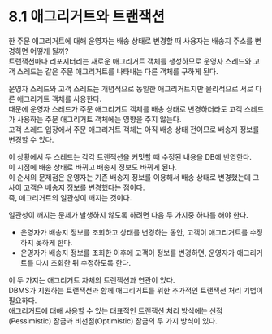 # 8.1 애그리거트와 트랜잭션

한 주문 애그리거트에 대해 운영자는 배송 상태로 변경할 때 사용자는 배송지 주소를 변경하면 어떻게 될까?  
트랜잭션마다 리포지터리는 새로운 애그리거트 객체를 생성하므로 운영자 스레드와 고객 스레드는 같은 주문 애그리거트를 나타내는 다른 객체를 구하게 된다.

운영자 스레드와 고객 스레드는 개념적으로 동일한 애그리거트지만 물리적으로 서로 다른 애그리거트 객체를 사용한다.  
때문에 운영자 스레드가 주문 애그리거트 객체를 배송 상태로 변경하더라도 고객 스레드가 사용하는 주문 애그리거트 객체에는 영향을 주지 않는다.  
고객 스레드 입장에서 주문 애그리거트 객체는 아직 배송 상태 전이므로 배송지 정보를 변경할 수 있다.

이 상황에서 두 스레드는 각각 트랜잭션을 커밋할 때 수정된 내용을 DB에 반영한다.  
이 시점에 배송 상태로 바뀌고 배송지 정보도 바뀌게 된다.  
이 순서의 문제점은 운영자는 기존 배송지 정보를 이용해서 배송 상태로 변경했는데 그 사이 고객은 배송지 정보를 변경했다는 점이다.  
즉, 애그리거트의 일관성이 깨지는 것이다.

일관성이 깨지는 문제가 발생하지 않도록 하려면 다음 두 가지중 하나를 해야 한다.

- 운영자가 배송지 정보를 조회하고 상태를 변경하는 동안, 고객이 애그리거트를 수정하지 못하게 한다.
- 운영자가 배송지 정보를 조회한 이후에 고객이 정보를 변경하면, 운영자가 애그리거트를 다시 조회한 뒤 수정하도록 한다.

이 두 가지는 애그리거트 자체의 트랜잭션과 연관이 있다.  
DBMS가 지원하는 트랜잭션과 함께 애그리거트를 위한 추가적인 트랜잭션 처리 기법이 필요하다.  
애그리거트에 대해 사용할 수 있는 대표적인 트랜잭션 처리 방식에는 선점(Pessimistic) 잠금과 비선점(Optimistic) 잠금의 두 가지 방식이 있다.
